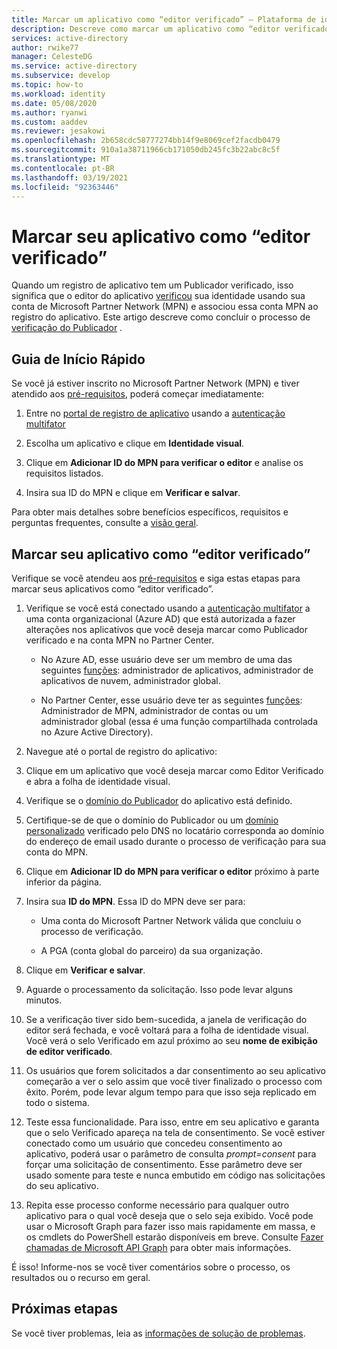 ```yaml
---
title: Marcar um aplicativo como “editor verificado” – Plataforma de identidade da Microsoft | Azure | Azure
description: Descreve como marcar um aplicativo como “editor verificado”. Quando um aplicativo é marcado como verificado pelo editor, isso significa que o editor verificou sua identidade usando uma conta do Microsoft Partner Network que concluiu o processo de verificação e associou essa conta do MPN ao registro de aplicativo.
services: active-directory
author: rwike77
manager: CelesteDG
ms.service: active-directory
ms.subservice: develop
ms.topic: how-to
ms.workload: identity
ms.date: 05/08/2020
ms.author: ryanwi
ms.custom: aaddev
ms.reviewer: jesakowi
ms.openlocfilehash: 2b658cdc58777274bb14f9e8069cef2facdb0479
ms.sourcegitcommit: 910a1a38711966cb171050db245fc3b22abc8c5f
ms.translationtype: MT
ms.contentlocale: pt-BR
ms.lasthandoff: 03/19/2021
ms.locfileid: "92363446"
---
```

# <a name="mark-your-app-as-publisher-verified"></a>Marcar seu aplicativo como “editor verificado”

Quando um registro de aplicativo tem um Publicador verificado, isso significa que o editor do aplicativo [verificou](/partner-center/verification-responses) sua identidade usando sua conta de Microsoft Partner Network (MPN) e associou essa conta MPN ao registro do aplicativo. Este artigo descreve como concluir o processo de [verificação do Publicador](publisher-verification-overview.md) .

## <a name="quickstart"></a>Guia de Início Rápido
Se você já estiver inscrito no Microsoft Partner Network (MPN) e tiver atendido aos [pré-requisitos](publisher-verification-overview.md#requirements), poderá começar imediatamente: 

1. Entre no [portal de registro de aplicativo](https://aka.ms/PublisherVerificationPreview) usando a [autenticação multifator](../fundamentals/concept-fundamentals-mfa-get-started.md)

1. Escolha um aplicativo e clique em **Identidade visual**. 

1. Clique em **Adicionar ID do MPN para verificar o editor** e analise os requisitos listados.

1. Insira sua ID do MPN e clique em **Verificar e salvar**.

Para obter mais detalhes sobre benefícios específicos, requisitos e perguntas frequentes, consulte a [visão geral](publisher-verification-overview.md).


## <a name="mark-your-app-as-publisher-verified"></a>Marcar seu aplicativo como “editor verificado”
Verifique se você atendeu aos [pré-requisitos](publisher-verification-overview.md#requirements) e siga estas etapas para marcar seus aplicativos como “editor verificado”.  

1. Verifique se você está conectado usando a [autenticação multifator](../fundamentals/concept-fundamentals-mfa-get-started.md) a uma conta organizacional (Azure AD) que está autorizada a fazer alterações nos aplicativos que você deseja marcar como Publicador verificado e na conta MPN no Partner Center.

    - No Azure AD, esse usuário deve ser um membro de uma das seguintes [funções](../roles/permissions-reference.md): administrador de aplicativos, administrador de aplicativos de nuvem, administrador global. 

    - No Partner Center, esse usuário deve ter as seguintes [funções](/partner-center/permissions-overview): Administrador de MPN, administrador de contas ou um administrador global (essa é uma função compartilhada controlada no Azure Active Directory). 

1. Navegue até o portal de registro do aplicativo:  

1. Clique em um aplicativo que você deseja marcar como Editor Verificado e abra a folha de identidade visual. 

1. Verifique se o [domínio do Publicador](howto-configure-publisher-domain.md) do aplicativo está definido. 

1. Certifique-se de que o domínio do Publicador ou um [domínio personalizado](../fundamentals/add-custom-domain.md) verificado pelo DNS no locatário corresponda ao domínio do endereço de email usado durante o processo de verificação para sua conta do MPN.

1. Clique em **Adicionar ID do MPN para verificar o editor** próximo à parte inferior da página. 

1. Insira sua **ID do MPN**. Essa ID do MPN deve ser para: 

    - Uma conta do Microsoft Partner Network válida que concluiu o processo de verificação.  

    - A PGA (conta global do parceiro) da sua organização. 

1. Clique em **Verificar e salvar**. 

1. Aguarde o processamento da solicitação. Isso pode levar alguns minutos. 

1. Se a verificação tiver sido bem-sucedida, a janela de verificação do editor será fechada, e você voltará para a folha de identidade visual. Você verá o selo Verificado em azul próximo ao seu **nome de exibição de editor verificado**. 

1. Os usuários que forem solicitados a dar consentimento ao seu aplicativo começarão a ver o selo assim que você tiver finalizado o processo com êxito. Porém, pode levar algum tempo para que isso seja replicado em todo o sistema. 

1. Teste essa funcionalidade. Para isso, entre em seu aplicativo e garanta que o selo Verificado apareça na tela de consentimento. Se você estiver conectado como um usuário que concedeu consentimento ao aplicativo, poderá usar o parâmetro de consulta *prompt=consent* para forçar uma solicitação de consentimento. Esse parâmetro deve ser usado somente para teste e nunca embutido em código nas solicitações do seu aplicativo.

1. Repita esse processo conforme necessário para qualquer outro aplicativo para o qual você deseja que o selo seja exibido. Você pode usar o Microsoft Graph para fazer isso mais rapidamente em massa, e os cmdlets do PowerShell estarão disponíveis em breve. Consulte [Fazer chamadas de Microsoft API Graph](troubleshoot-publisher-verification.md#making-microsoft-graph-api-calls) para obter mais informações. 

É isso! Informe-nos se você tiver comentários sobre o processo, os resultados ou o recurso em geral. 

## <a name="next-steps"></a>Próximas etapas
Se você tiver problemas, leia as [informações de solução de problemas](troubleshoot-publisher-verification.md).
